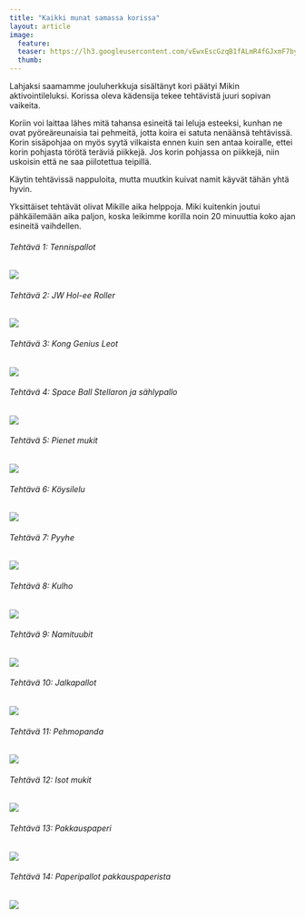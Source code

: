 ```yaml
---
title: "Kaikki munat samassa korissa"
layout: article
image:
  feature:
  teaser: https://lh3.googleusercontent.com/vEwxEscGzqB1fALmR4fGJxmF7bybBBzdettSKT0OIj0N2P_tQljDaMk-VZj0PCikXp_8RtAemFTjmjYpPEzCz45EFzmHg0rhwuvFMEITr37fFz-brOP0IZ-xiICQTSl05PEf7EFaeyEa2aOsPlEsMEW_TwoBuvTmqg1RbCuOsBidJjS0cUiCzySwsRHjcvV5tO4zGLMl9iMn5wF2XinIL5plPuq12bfPc9MTZHq3rLNfFYtectJvLRlhbFWY0rxUljU-ZpDB_AfGqNvvGFqDBXkjQdB0e3HktSiOmZAbUL3XkKNJEKtSc7RYrSF0AAjw0JNLZkJJ311kri6y2yLxyCyL8CUGr4CsJknm-wszoeXhzUMvyfGPQOdq-hhaPln2wnQbdCMmtFoFo2ojRZz2qlie2331a8IJkez6crFmdFlinhVGR6a-i9PcHlJYvzus6bDOlEkP8ojuJiOydiA0z9MZXFB1Xe9lxu6EoBNdyxorm0P1f4CTlU58H80OI_BbGwmuQj6HlwPq-tnpDTB91Fz-xEdWIuhh4od7Chc3k1I8n1qKP26oFSlNpiIGsZ5_vT-p=w245
  thumb:
---
```


Lahjaksi saamamme jouluherkkuja sisältänyt kori päätyi Mikin aktivointileluksi. Korissa oleva kädensija tekee tehtävistä juuri sopivan vaikeita.

Koriin voi laittaa lähes mitä tahansa esineitä tai leluja esteeksi, kunhan ne ovat pyöreäreunaisia tai pehmeitä, jotta koira ei satuta nenäänsä tehtävissä. Korin sisäpohjaa on myös syytä vilkaista ennen kuin sen antaa koiralle, ettei korin pohjasta törötä teräviä piikkejä. Jos korin pohjassa on piikkejä, niin uskoisin että ne saa piilotettua teipillä.

Käytin tehtävissä nappuloita, mutta muutkin kuivat namit käyvät tähän yhtä hyvin.

Yksittäiset tehtävät olivat Mikille aika helppoja. Miki kuitenkin joutui pähkäilemään aika paljon, koska leikimme korilla noin 20 minuuttia koko ajan esineitä vaihdellen.

###### Tehtävä 1: Tennispallot

[![](https://lh3.googleusercontent.com/QHHu8UxxAiHGKTsjaUXrslkORA6-nKO2sd05wb1h-YH6_KZwVHxCFAX5n0YVDmk6_nywBS1zKf3lpfzKUTDMOU0FIOfYCQbdtGuDp4mBBAynGMFQkXswtsiU-XbX2g3DTILVJbdxpRV4u11uny_4KN6l8plaGFrpvsRGKuE4s45x0Biwu55nanGBQo7MlW4s3EmXDuzIvYBHyFPchUqAA3Gq9P519dPncDHkmZeTScJD4mydyjF6ycOjByeJKP3dHxLs_PXLUM6luR7GwMpxZx3NLITqbb14-pejdJ6Nak35GK0oUaiSjCU1GhYCbwn4JXvxoLF_KN-E6zrn_mkiB3m90Ng4JQwyL7N4r-SNxBd7OFAqMAyh7dRHa1fYotl21ld9xIiJ6zHh16UuUoCeZT0ecg7x1nlJyslBYxM6uKl6YqIjQpalQvjPBKCJKHLFp1vHzI6ByVe661g029DsoXdT9u8AG4tJuAG69Sa-_2QAiyelUKVMc45kRhkvRdCEBr6ujE6oU0o5RsXv3_c3xzWqgcHJxdVFfKDps2NbqNbS0ScnCkoYXKE_Cd-gHtt8dZkV=w800)](https://lh3.googleusercontent.com/QHHu8UxxAiHGKTsjaUXrslkORA6-nKO2sd05wb1h-YH6_KZwVHxCFAX5n0YVDmk6_nywBS1zKf3lpfzKUTDMOU0FIOfYCQbdtGuDp4mBBAynGMFQkXswtsiU-XbX2g3DTILVJbdxpRV4u11uny_4KN6l8plaGFrpvsRGKuE4s45x0Biwu55nanGBQo7MlW4s3EmXDuzIvYBHyFPchUqAA3Gq9P519dPncDHkmZeTScJD4mydyjF6ycOjByeJKP3dHxLs_PXLUM6luR7GwMpxZx3NLITqbb14-pejdJ6Nak35GK0oUaiSjCU1GhYCbwn4JXvxoLF_KN-E6zrn_mkiB3m90Ng4JQwyL7N4r-SNxBd7OFAqMAyh7dRHa1fYotl21ld9xIiJ6zHh16UuUoCeZT0ecg7x1nlJyslBYxM6uKl6YqIjQpalQvjPBKCJKHLFp1vHzI6ByVe661g029DsoXdT9u8AG4tJuAG69Sa-_2QAiyelUKVMc45kRhkvRdCEBr6ujE6oU0o5RsXv3_c3xzWqgcHJxdVFfKDps2NbqNbS0ScnCkoYXKE_Cd-gHtt8dZkV=s0)

###### Tehtävä 2: JW Hol-ee Roller

[![](https://lh3.googleusercontent.com/sXdIfjSiO7S8O6CxR-a6LrFBAusdJw6RCPuLNmFV9hIBnvLMfDVcYg0O8mzsxGBkrS7-Iiqg-6ApzihfcAJHImy0EAqBqT_nqbSfxiHrUnO_0c0c41o5WH4AkZdgMN8NvyzVX2juJWAzwkUD5q2rp1FEC3CjZJd30iTzHzyU7FIKuolA9hrU8MxayWcz2aKY_95Tj-wddMXOW3wLZvf_rJ-H2TxP5koWZwMXpB9JgraV5SvTZbVsBYJZjQerDR35k3Gd21tObb4gFZs4r71nJVHQVpYD8xJOpRFXx9jWj860rbzHpQKz2Y6OiMFq1CWghZWUCRVh73tfFU1H7VNf9OYvltiuX3dc8Bxqt15ltgz0LdH7PePU0ltNDkQn-ZZY2W71DxNSLMCAaOKKtM1oUG-6tElq7yiaAj6m-_yQk50u3JahGte3j3Vyju4z0hVDSQIhbkwHpcKppM4I8xA0jPNKNPt1g1-z8cYTiogjRarPefUEQJ3Oy5SMweeGep19JaG5ALsbFwOAwu4MuJCQH93UfdN4O1YoRqLrzmstRSfzK9rHdB1DutN0cbP6iNEGymTc=w800)](https://lh3.googleusercontent.com/sXdIfjSiO7S8O6CxR-a6LrFBAusdJw6RCPuLNmFV9hIBnvLMfDVcYg0O8mzsxGBkrS7-Iiqg-6ApzihfcAJHImy0EAqBqT_nqbSfxiHrUnO_0c0c41o5WH4AkZdgMN8NvyzVX2juJWAzwkUD5q2rp1FEC3CjZJd30iTzHzyU7FIKuolA9hrU8MxayWcz2aKY_95Tj-wddMXOW3wLZvf_rJ-H2TxP5koWZwMXpB9JgraV5SvTZbVsBYJZjQerDR35k3Gd21tObb4gFZs4r71nJVHQVpYD8xJOpRFXx9jWj860rbzHpQKz2Y6OiMFq1CWghZWUCRVh73tfFU1H7VNf9OYvltiuX3dc8Bxqt15ltgz0LdH7PePU0ltNDkQn-ZZY2W71DxNSLMCAaOKKtM1oUG-6tElq7yiaAj6m-_yQk50u3JahGte3j3Vyju4z0hVDSQIhbkwHpcKppM4I8xA0jPNKNPt1g1-z8cYTiogjRarPefUEQJ3Oy5SMweeGep19JaG5ALsbFwOAwu4MuJCQH93UfdN4O1YoRqLrzmstRSfzK9rHdB1DutN0cbP6iNEGymTc=s0)

###### Tehtävä 3: Kong Genius Leot

[![](https://lh3.googleusercontent.com/zeSlZL3BWtIfkLdiZV6liOxLGN3K06yROhonHhpueQreKE8KNKZmW_4WWwU33leRFdxVgcumsNObNVPkphNWwDgbsj-UYCBVxuk2Vz4lWJxsug6eq-28EfIAkqmWbQWuy-R33JP6l4vgW_w7qcvwTJ3B0kLkLCJNY3DH90tXyk9gPJr-BvgBbapOe-m_hGVi8SflkWp7fCf_EThMlTxyG87rpfqIrpz66WdPDup4FRa2xg3BPdj_1PG4Jww7WH6C3Ud2Vxb_CCFuQoxdz431CFz4FxDEjEZGOxn_XBnnLtMbRbYbAsU5lDRNVADOE_pUyXBW-GhiLQQnDFAkRMwJwv_A81kTuxFosEwszSRWhoLFLLGUibtcpnNlL6t4sIgUTIPhbug-_gybzKYmXdvTPjhWrjYABP58_o2GqiPumqOU4jugDPyguTNtSeGnKqOnaUbFpa5unBelOMe4XwqfQs5qCUzsubvZ2AB9ZXSED3F4L-TUxiRM1lnZCQQCHtttbFiOELookvsQJcXaneKFhl0q76tXEsmSZha06cENjAS_D_mORbyRIKF7-o3YhXKJSu4B=w800)](https://lh3.googleusercontent.com/zeSlZL3BWtIfkLdiZV6liOxLGN3K06yROhonHhpueQreKE8KNKZmW_4WWwU33leRFdxVgcumsNObNVPkphNWwDgbsj-UYCBVxuk2Vz4lWJxsug6eq-28EfIAkqmWbQWuy-R33JP6l4vgW_w7qcvwTJ3B0kLkLCJNY3DH90tXyk9gPJr-BvgBbapOe-m_hGVi8SflkWp7fCf_EThMlTxyG87rpfqIrpz66WdPDup4FRa2xg3BPdj_1PG4Jww7WH6C3Ud2Vxb_CCFuQoxdz431CFz4FxDEjEZGOxn_XBnnLtMbRbYbAsU5lDRNVADOE_pUyXBW-GhiLQQnDFAkRMwJwv_A81kTuxFosEwszSRWhoLFLLGUibtcpnNlL6t4sIgUTIPhbug-_gybzKYmXdvTPjhWrjYABP58_o2GqiPumqOU4jugDPyguTNtSeGnKqOnaUbFpa5unBelOMe4XwqfQs5qCUzsubvZ2AB9ZXSED3F4L-TUxiRM1lnZCQQCHtttbFiOELookvsQJcXaneKFhl0q76tXEsmSZha06cENjAS_D_mORbyRIKF7-o3YhXKJSu4B=s0)

###### Tehtävä 4: Space Ball Stellaron ja sählypallo

[![](https://lh3.googleusercontent.com/_8_7n5J6KoMCH7ydPllql81wUexMLCRG5gCbuYMiK3CXhiirIMOsiHrXRjQKkc5Wmm2Dsp47yL8wskcJNCCxnKxsqsK_7iPhP8yLWadpt-AfNTrLVbBt6a-0M2keCcXdVh1iH3N1ea2R2CaI2wV1PsZmCmn5W15jgqf0dDMtDaoUnDa_wmvxo_3tpKPwOehIGfCQQZtqFCoFqivKpo0Hvq4AAcIRh90-moAyO634Y6PXjKEH29tpS96S3qy915R50H4_aTwK9U4dYJ60DrP8cw1VW8x5fg2WYSZ7eQz541cHvDFvPl5QYVT2FQVig6NIkxBhwBOqEMbq03olQzZKUd9-QarW3UbfX2wDGRTjRX_nMTXCzUrEKX3x2jTsZhgs97Isojs-KaBlmXSMfVsopEUqL-stWs-X5emEX5jYyMq-IS460e8jHMP0LPvoQHXCH1dbFAlfrvnWUes-ygv5U-BFirjSrb0wmlX1trUl6k6QAHVhrvmbMsgirDICZLQPnxWCXOFRCJ_TKBT3qpoa4Zq-YyVGCzcaJcJfwq_KNTQMlePYYsqNsVAYmgk17y3h1KT2=w800)](https://lh3.googleusercontent.com/_8_7n5J6KoMCH7ydPllql81wUexMLCRG5gCbuYMiK3CXhiirIMOsiHrXRjQKkc5Wmm2Dsp47yL8wskcJNCCxnKxsqsK_7iPhP8yLWadpt-AfNTrLVbBt6a-0M2keCcXdVh1iH3N1ea2R2CaI2wV1PsZmCmn5W15jgqf0dDMtDaoUnDa_wmvxo_3tpKPwOehIGfCQQZtqFCoFqivKpo0Hvq4AAcIRh90-moAyO634Y6PXjKEH29tpS96S3qy915R50H4_aTwK9U4dYJ60DrP8cw1VW8x5fg2WYSZ7eQz541cHvDFvPl5QYVT2FQVig6NIkxBhwBOqEMbq03olQzZKUd9-QarW3UbfX2wDGRTjRX_nMTXCzUrEKX3x2jTsZhgs97Isojs-KaBlmXSMfVsopEUqL-stWs-X5emEX5jYyMq-IS460e8jHMP0LPvoQHXCH1dbFAlfrvnWUes-ygv5U-BFirjSrb0wmlX1trUl6k6QAHVhrvmbMsgirDICZLQPnxWCXOFRCJ_TKBT3qpoa4Zq-YyVGCzcaJcJfwq_KNTQMlePYYsqNsVAYmgk17y3h1KT2=s0)

###### Tehtävä 5: Pienet mukit

[![](https://lh3.googleusercontent.com/odpfKwmt_vsxHzES31THfujJv8HMGx6BigE_rQ0XAc1Fz5BTeKstudK6OMaJyf_RWk_bBWI-mb26r5LzJskPewpn9_-825MdUHu0uxWlSt36OR-wV7frfdc71NCNjOBIl0bZTX5_8lYlPRMoj-4PdmbniT6elVNTU3AkW38R6V99lNxarGh3NzBTwJ_a0foXGE73RuU-Xr3BixY8GkDl734ktn6XCThDW2DovgUQ6ZKceLDOylQmAG9QYVRvv7hKP5o4758UPyhBKK9twKv3XfyOofEXg8rm2PApW6GLMkfn8wVrNr5XuopkYSxz5vmRauWpfURj1rPMlF0DjEbLx0_H-gLvdHsaQtAAUAgPdrmX02HOeAzg7YewzQ3B4X58lnSX4r8-o90OiHYlrogGIpeXJvqDk46q2QA29qS4v6psStZvlYPWqw6eJrRyjPxpaa63VM7Qcv3v7oAjp9gDWnmO7YFsEyMv2aQtzNz8hhSuy4hr-xG2lPcJQjNNeSP0Zrz5VBuFhI-tyQW8ANHciDoMDL54d87jXo6D6Nu8MBwe1_U2fS63SVRw--WpONTqwftq=w800)](https://lh3.googleusercontent.com/odpfKwmt_vsxHzES31THfujJv8HMGx6BigE_rQ0XAc1Fz5BTeKstudK6OMaJyf_RWk_bBWI-mb26r5LzJskPewpn9_-825MdUHu0uxWlSt36OR-wV7frfdc71NCNjOBIl0bZTX5_8lYlPRMoj-4PdmbniT6elVNTU3AkW38R6V99lNxarGh3NzBTwJ_a0foXGE73RuU-Xr3BixY8GkDl734ktn6XCThDW2DovgUQ6ZKceLDOylQmAG9QYVRvv7hKP5o4758UPyhBKK9twKv3XfyOofEXg8rm2PApW6GLMkfn8wVrNr5XuopkYSxz5vmRauWpfURj1rPMlF0DjEbLx0_H-gLvdHsaQtAAUAgPdrmX02HOeAzg7YewzQ3B4X58lnSX4r8-o90OiHYlrogGIpeXJvqDk46q2QA29qS4v6psStZvlYPWqw6eJrRyjPxpaa63VM7Qcv3v7oAjp9gDWnmO7YFsEyMv2aQtzNz8hhSuy4hr-xG2lPcJQjNNeSP0Zrz5VBuFhI-tyQW8ANHciDoMDL54d87jXo6D6Nu8MBwe1_U2fS63SVRw--WpONTqwftq=s0)

###### Tehtävä 6: Köysilelu

[![](https://lh3.googleusercontent.com/jTLNQxdjFQtW4ETvaWb7GzXpbJEXKCqSt919LMPdihUFuVykufo1AIPFimfOOsjvmBwKDGW-hgG-xWi5MkXXivDrUTK20g6erDm2jrsLV1N5jHEH8uPgSDCcAhVymJlWdTlzAN7qifctRORvVk3oy0x-BGJbf96aE9E5_SQtNJ_pfGsyI4b_AVvtFA6Gf7r1B5wM3ZSzC7yvYffDyzb8P0u0UGM3jBGaKhcyFlmbd49mmdSPqKSjg2DcwMtMjFf7lVI_uvuZVDapAdL1GpbPGff-cLH0yXPIvZ74fhe33k8qtuEC3YIavHrS51hASdjYjYuEVkiyBP6Xzi_WbsJf4rqeHcUZqV-5VgH2IqT-XowBD38vCg9n5oB3uCpsJYE7PCIYB9zF5QaaA9HNZY_tBXO5hAuee6qKF95-wKuIzdlgSe4vjalpnLcAkzBWbISzap9jZY30i3FbQvkJa9z2W-nGtnpTgpVZkF7eVZnFoK82qa9F5HUNJ1RHKH9LvnXXa2g905NqPfRwkz4-SmCMQgLQn3dhiURgN5EJ3iahoU7-KzRBqyvGYP3ZvZmN6OzJL8Jj=w800)](https://lh3.googleusercontent.com/jTLNQxdjFQtW4ETvaWb7GzXpbJEXKCqSt919LMPdihUFuVykufo1AIPFimfOOsjvmBwKDGW-hgG-xWi5MkXXivDrUTK20g6erDm2jrsLV1N5jHEH8uPgSDCcAhVymJlWdTlzAN7qifctRORvVk3oy0x-BGJbf96aE9E5_SQtNJ_pfGsyI4b_AVvtFA6Gf7r1B5wM3ZSzC7yvYffDyzb8P0u0UGM3jBGaKhcyFlmbd49mmdSPqKSjg2DcwMtMjFf7lVI_uvuZVDapAdL1GpbPGff-cLH0yXPIvZ74fhe33k8qtuEC3YIavHrS51hASdjYjYuEVkiyBP6Xzi_WbsJf4rqeHcUZqV-5VgH2IqT-XowBD38vCg9n5oB3uCpsJYE7PCIYB9zF5QaaA9HNZY_tBXO5hAuee6qKF95-wKuIzdlgSe4vjalpnLcAkzBWbISzap9jZY30i3FbQvkJa9z2W-nGtnpTgpVZkF7eVZnFoK82qa9F5HUNJ1RHKH9LvnXXa2g905NqPfRwkz4-SmCMQgLQn3dhiURgN5EJ3iahoU7-KzRBqyvGYP3ZvZmN6OzJL8Jj=s0)

###### Tehtävä 7: Pyyhe

[![](https://lh3.googleusercontent.com/zD-RMbm10ELGKX_ELrlYuxy-lCwMt-0vuV0EFLDX9nvxJ3D1uZZW1AerfQxjbc1AJ8EYm_lYgH6F8ZBLvWYBXLY_sNLujfHkq8N2UZbNvNfrC9Oze2sCI2v7DYV04tpMLePE584_snXDfawhaaZcvLt9mIQBMN7JsgzAhCGIWx5EHt5PkMEX7RBvfASfnWA5QNB3ZDd2vPbgItXGyKXKO1gaIspp-L-EqkAvjsMC5SoFDNMNhgltccc9bsZzxAXDxYPfgqsuRaVLYzmjdaQaxjP9Bbc65hr_LOaMBcfQ68xwj-_e7An0p7X7MRjvE8mIMyWh8JLS2MxfmR7ZQWmPqEAWAgbFdoUW7aGwUrM4fdmblJ-ChNVJONLNI3aCe0Xd-huP4O9uW0RnKo_0XlWFE8HlLNILicTBsnyzbaDTOUWZp4BEm7OfXUjlzJGoND4mD-LymxjMn9tuuKUU_7XKv_u2Mwk0De9KpoAiP4_eOovCG96XQyCF-ydKpoWrwiRaxj9ymFk7l5cMazkkjlrnvBuz36hAGHnmwdCRDbokZgb5y-c904LG3OD8rT30bBRn72iL=w800)](https://lh3.googleusercontent.com/zD-RMbm10ELGKX_ELrlYuxy-lCwMt-0vuV0EFLDX9nvxJ3D1uZZW1AerfQxjbc1AJ8EYm_lYgH6F8ZBLvWYBXLY_sNLujfHkq8N2UZbNvNfrC9Oze2sCI2v7DYV04tpMLePE584_snXDfawhaaZcvLt9mIQBMN7JsgzAhCGIWx5EHt5PkMEX7RBvfASfnWA5QNB3ZDd2vPbgItXGyKXKO1gaIspp-L-EqkAvjsMC5SoFDNMNhgltccc9bsZzxAXDxYPfgqsuRaVLYzmjdaQaxjP9Bbc65hr_LOaMBcfQ68xwj-_e7An0p7X7MRjvE8mIMyWh8JLS2MxfmR7ZQWmPqEAWAgbFdoUW7aGwUrM4fdmblJ-ChNVJONLNI3aCe0Xd-huP4O9uW0RnKo_0XlWFE8HlLNILicTBsnyzbaDTOUWZp4BEm7OfXUjlzJGoND4mD-LymxjMn9tuuKUU_7XKv_u2Mwk0De9KpoAiP4_eOovCG96XQyCF-ydKpoWrwiRaxj9ymFk7l5cMazkkjlrnvBuz36hAGHnmwdCRDbokZgb5y-c904LG3OD8rT30bBRn72iL=s0)

###### Tehtävä 8: Kulho

[![](https://lh3.googleusercontent.com/FeFFo7d0bnzbi-V4S8-zRiE_BzruW7rnSy-dGgd7TQdrcifpGeubirlfD69IpRa-QOoMkulNIsrANZ_f66xdpK2-GWaJYMJumPd58eyhV1zfLzjoD3IaepZtHVNyDVd98yP0rgwuYASgCK9LaiaDiMdmF0VL_kC-R1aIQH-JLe_c0bNQXnMcjd2rOBG1jeAmzz7MGsmPkpLfjpmw7wZ0u4eXUK63wotcuIzTf1lThNJ4rY0tbplKOqyf9kxt3ckHEefo8uFrLWRk5EhH2qFSgJKhz6Kir3K8KvPibMkqjYsIaid9TZ6mYxpZ2B_zrc38xDb4GpsKcZr0QQToKfxh7HI29LpOP-hoQMhn-YX0_qlTs95B7jR6p0fawDRxwnOqGKlvQKqDZFs9IrAZnwtpcFeH-NxqkV0m5M6864Rh4Pi7xDstuTEh9jttUUc3F0nYlStCeHT9z2sDGwtqxFuzqkxlLCBYfZp7hYHwDGWxu9y3v9G3uLi9BtlKNn3bIKfyp13alCjVu_wLBl8nOfVzBS5Fi_GzV8ummCnD5W1XkItY4-0dwvhPU2tCC1uy0gTM36qv=w800)](https://lh3.googleusercontent.com/FeFFo7d0bnzbi-V4S8-zRiE_BzruW7rnSy-dGgd7TQdrcifpGeubirlfD69IpRa-QOoMkulNIsrANZ_f66xdpK2-GWaJYMJumPd58eyhV1zfLzjoD3IaepZtHVNyDVd98yP0rgwuYASgCK9LaiaDiMdmF0VL_kC-R1aIQH-JLe_c0bNQXnMcjd2rOBG1jeAmzz7MGsmPkpLfjpmw7wZ0u4eXUK63wotcuIzTf1lThNJ4rY0tbplKOqyf9kxt3ckHEefo8uFrLWRk5EhH2qFSgJKhz6Kir3K8KvPibMkqjYsIaid9TZ6mYxpZ2B_zrc38xDb4GpsKcZr0QQToKfxh7HI29LpOP-hoQMhn-YX0_qlTs95B7jR6p0fawDRxwnOqGKlvQKqDZFs9IrAZnwtpcFeH-NxqkV0m5M6864Rh4Pi7xDstuTEh9jttUUc3F0nYlStCeHT9z2sDGwtqxFuzqkxlLCBYfZp7hYHwDGWxu9y3v9G3uLi9BtlKNn3bIKfyp13alCjVu_wLBl8nOfVzBS5Fi_GzV8ummCnD5W1XkItY4-0dwvhPU2tCC1uy0gTM36qv=s0)

###### Tehtävä 9: Namituubit

[![](https://lh3.googleusercontent.com/BlISR-2hA33H2_9VE_ipxqlMo39YmNghjZDMBbCVL6ajHmQmXsppTdVVN2LTsC8oKbQX-B0iSZbqfA6oBiKIdEwPce54F_n3HZFpJ4FzBpykpxPw1qTHppUaj-3jr9A4U07wWZv8x-0d5c6RxZgsKcyuG3k6axli9q5-l4JdEKrodJniBwKCIH-hpNdYanQnE6A7iYuxuLarrlLd41_lGOcyRdCJeSKSnglvQ1uczsyfZKGhmQwDkQby3VtrgPX4tqYc608jn2CIE4yYep5PIRW90AqMeaSPQZkj5yz832xPAZA6fqmOdfP8HTSPsTu4n5XkNxibBzrX1iR8RkgdWB3xK9-q2R-Z-Hx5BWO6BOBO4nk8LAIlyQp5GMJcdJZoX_bl6vm-hGOwlLvL3aNKMOFK3HsF1I6GbewjWRuweynAMJ9-_p6Wf4ogLHM1QcXUlqFGyLbK9Pe6IzdzARP7mU5GZOlpRKCtocl2lDpsOIIUZt_Wf_kelloI_PFCOS174zLtf3He55_GVngy35C7DiE4dPYRS1Z3ylQQDzU7enE_SnvKBET2yk5nXpxRslxpRk2B=w800)](https://lh3.googleusercontent.com/BlISR-2hA33H2_9VE_ipxqlMo39YmNghjZDMBbCVL6ajHmQmXsppTdVVN2LTsC8oKbQX-B0iSZbqfA6oBiKIdEwPce54F_n3HZFpJ4FzBpykpxPw1qTHppUaj-3jr9A4U07wWZv8x-0d5c6RxZgsKcyuG3k6axli9q5-l4JdEKrodJniBwKCIH-hpNdYanQnE6A7iYuxuLarrlLd41_lGOcyRdCJeSKSnglvQ1uczsyfZKGhmQwDkQby3VtrgPX4tqYc608jn2CIE4yYep5PIRW90AqMeaSPQZkj5yz832xPAZA6fqmOdfP8HTSPsTu4n5XkNxibBzrX1iR8RkgdWB3xK9-q2R-Z-Hx5BWO6BOBO4nk8LAIlyQp5GMJcdJZoX_bl6vm-hGOwlLvL3aNKMOFK3HsF1I6GbewjWRuweynAMJ9-_p6Wf4ogLHM1QcXUlqFGyLbK9Pe6IzdzARP7mU5GZOlpRKCtocl2lDpsOIIUZt_Wf_kelloI_PFCOS174zLtf3He55_GVngy35C7DiE4dPYRS1Z3ylQQDzU7enE_SnvKBET2yk5nXpxRslxpRk2B=s0)

###### Tehtävä 10: Jalkapallot

[![](https://lh3.googleusercontent.com/56iIRBbEZJ9eII-qqZAhl3M-Kc_W5kxWw2N4llw8DOkPlIICj_M0jyR60WaHpTAKiWXOJ3hXckNuUAweHyq0o6SvtG6WUOJgRV6IscM4FFfagtbxjFDjRjtQNm85akYMQX2tcez49JXNivff_g_kpYRTWMDPL4wfaNOGi6rcT8IUUMvcrr-BwcBe9vBlSPuTJE1JUImzCgx6-GN5qVae7N7ygCnz_-Jp1U-_hiGYdieAjsTt3xtFCX5z_g1r8hpzU4NoL96Oo6PxA6oJi0tFH0AuDsH_sjkoc4R0fMNBzVTZSqtSHQM_tmjJE2aIsX_45GkM_Tt9kQglJ_kptIRIOCaiVjdoYNE_RBmbME8Lzm-zfN2pfeHLdCEizhUqo96YyEjQOvrtY8eK2t7dqKUMXodq6EyNry-xhvZNlsc7sQ8odZP9Z5LeqSyKNgzj9tj9m_HcG8p7RkYa3BSt2g77zSuaHwvgIzmNxJ5dWnybevu_foYF2X-3DOXrNEteaZfYPcJqfYd4pfLwKuBAg9PFOr1RgDVGzn12TEMyozDf0Tr1bsxVmp3FZNLbL4KamtRlVdz6=w800)](https://lh3.googleusercontent.com/56iIRBbEZJ9eII-qqZAhl3M-Kc_W5kxWw2N4llw8DOkPlIICj_M0jyR60WaHpTAKiWXOJ3hXckNuUAweHyq0o6SvtG6WUOJgRV6IscM4FFfagtbxjFDjRjtQNm85akYMQX2tcez49JXNivff_g_kpYRTWMDPL4wfaNOGi6rcT8IUUMvcrr-BwcBe9vBlSPuTJE1JUImzCgx6-GN5qVae7N7ygCnz_-Jp1U-_hiGYdieAjsTt3xtFCX5z_g1r8hpzU4NoL96Oo6PxA6oJi0tFH0AuDsH_sjkoc4R0fMNBzVTZSqtSHQM_tmjJE2aIsX_45GkM_Tt9kQglJ_kptIRIOCaiVjdoYNE_RBmbME8Lzm-zfN2pfeHLdCEizhUqo96YyEjQOvrtY8eK2t7dqKUMXodq6EyNry-xhvZNlsc7sQ8odZP9Z5LeqSyKNgzj9tj9m_HcG8p7RkYa3BSt2g77zSuaHwvgIzmNxJ5dWnybevu_foYF2X-3DOXrNEteaZfYPcJqfYd4pfLwKuBAg9PFOr1RgDVGzn12TEMyozDf0Tr1bsxVmp3FZNLbL4KamtRlVdz6=s0)

###### Tehtävä 11: Pehmopanda

[![](https://lh3.googleusercontent.com/CyGOA7TbB9IQF1Z8lLOX31wv7imzzeHJS8sJsyZWSb1OJSwaD8wZqyKcewlCpclceDpapn1VV5f1j6jSG-3wdtBgzBSipeqgRwuOJsV_0GcQqgT6eH-1Rr9sEQAJb2c7qp5Nrw-vvKYzKEN-2bvtpmWWCgG3Vmw0VkAVI1hYVpNtMgKFLFDljGDfPUZv53ALtto6zYS8rHp2TAqAGjGVzM-wV2Dzad8LSroyC_klwrooaX_sJk9t0tuZUbGLvZqUuDkt9dUfKxHnQV0k-OfmOiAjowO_2nYM1xWJxt5NEAMgxQNTj8zP0jbYbu6MyY8edJ-0bq8--WCJAlPn22Zeghr5AUxppUiSt331cSXZEDBEpPS1Hof1nRvLoMqpU-8xpQ6qVXzMQTRKe8cqmVMRLY-4Ph1sfX6cb88yic9Qgv0qt5YommAZdlMOi0fKq71m2ADmuww8axHUH10oh7LEsAj3XdptltYHvJD9G39Qn4XNpjbKKaxqTjTho7WnV1wJUKNhm2O6V-0t4ycswiOY9MrwEkKaOsrO9SzENA8yzBV8R1s5oMclWvwItDuz5NWFqHJM=w800)](https://lh3.googleusercontent.com/CyGOA7TbB9IQF1Z8lLOX31wv7imzzeHJS8sJsyZWSb1OJSwaD8wZqyKcewlCpclceDpapn1VV5f1j6jSG-3wdtBgzBSipeqgRwuOJsV_0GcQqgT6eH-1Rr9sEQAJb2c7qp5Nrw-vvKYzKEN-2bvtpmWWCgG3Vmw0VkAVI1hYVpNtMgKFLFDljGDfPUZv53ALtto6zYS8rHp2TAqAGjGVzM-wV2Dzad8LSroyC_klwrooaX_sJk9t0tuZUbGLvZqUuDkt9dUfKxHnQV0k-OfmOiAjowO_2nYM1xWJxt5NEAMgxQNTj8zP0jbYbu6MyY8edJ-0bq8--WCJAlPn22Zeghr5AUxppUiSt331cSXZEDBEpPS1Hof1nRvLoMqpU-8xpQ6qVXzMQTRKe8cqmVMRLY-4Ph1sfX6cb88yic9Qgv0qt5YommAZdlMOi0fKq71m2ADmuww8axHUH10oh7LEsAj3XdptltYHvJD9G39Qn4XNpjbKKaxqTjTho7WnV1wJUKNhm2O6V-0t4ycswiOY9MrwEkKaOsrO9SzENA8yzBV8R1s5oMclWvwItDuz5NWFqHJM=s0)

###### Tehtävä 12: Isot mukit

[![](https://lh3.googleusercontent.com/Pr-mEPc00bi4wOzKVgH3U3FjjD41Wm9tsWzsCEXBBZaydSSRecw4E9aRgLHEdKH3wKy88lrgKDy-t8kJSablDTWMenp3Fv92A-pBuWj9OphHMUlMxqGfAnX5gl4xR9NQzMcW0GdaXEYgiFT0Ws6N4vO_IfO6m_GR-57iFWS4U1Ygpr-2z3Ylku_JK4qOCGML7EvNTmBkxZDjc4WSpea2VpWZz5Ojy0PpnDnGf97zznOebbgLwqsZC-UEdLkbbqcyiXEo3u5R75davRI0sy0_52uEDdlzQmJjNnRbwCfJKu7fuEqiGCmYXWSwz-qiG4URyMSqUF5eKbxNDwTELNr5uDF2P_7O8hgVHpq-pwHYfHi_rXDyNfMFXyCrqUHvDdkGtV8dZuJwl3UqyDoPzMK-r3e-0ULn6m1MzYmKrO-2Zp72r9v23aPdHEazpPIDvuzeyXeNHdkx5N8DrFn-8oCVVtQ_lHTCceIcXG6Qf2VfA-gp1CnVyo-G5AS4-N8ZoQwtoP73Q9m9EeXLvBkIjjTSkG_ZWbhJT-diyJfTLM4QycKP6tUqZ-D6McO3l1qyrL8dbbhL=w800)](https://lh3.googleusercontent.com/Pr-mEPc00bi4wOzKVgH3U3FjjD41Wm9tsWzsCEXBBZaydSSRecw4E9aRgLHEdKH3wKy88lrgKDy-t8kJSablDTWMenp3Fv92A-pBuWj9OphHMUlMxqGfAnX5gl4xR9NQzMcW0GdaXEYgiFT0Ws6N4vO_IfO6m_GR-57iFWS4U1Ygpr-2z3Ylku_JK4qOCGML7EvNTmBkxZDjc4WSpea2VpWZz5Ojy0PpnDnGf97zznOebbgLwqsZC-UEdLkbbqcyiXEo3u5R75davRI0sy0_52uEDdlzQmJjNnRbwCfJKu7fuEqiGCmYXWSwz-qiG4URyMSqUF5eKbxNDwTELNr5uDF2P_7O8hgVHpq-pwHYfHi_rXDyNfMFXyCrqUHvDdkGtV8dZuJwl3UqyDoPzMK-r3e-0ULn6m1MzYmKrO-2Zp72r9v23aPdHEazpPIDvuzeyXeNHdkx5N8DrFn-8oCVVtQ_lHTCceIcXG6Qf2VfA-gp1CnVyo-G5AS4-N8ZoQwtoP73Q9m9EeXLvBkIjjTSkG_ZWbhJT-diyJfTLM4QycKP6tUqZ-D6McO3l1qyrL8dbbhL=s0)

###### Tehtävä 13: Pakkauspaperi

[![](https://lh3.googleusercontent.com/mmhrf5dlYP75rMAUuQ2zL76baLs7GVYIE2DZRB8x9jEk5QvDF4hkXA2fPsuOUYBgltYKX1LllCVnT9amPJiGlc3pnQf0EYgcsaUAiG3TdePV1Ocu8P4WTrK8cKSI9sIQj9e2m7ehkr-xa_ZwMbUHaxeySNgXRO_oeR_oGAG7HDiERnzGKP-pcgVrzYUgB7w1TxCiswbNoTPI0R6rAf_Nng5cUggYZUEuHri-qfiWtVPxer76G7ZTu7o2oHSHfrseLjdy6quQti7GnPRk874NnqRBQzrrZw3Z1gC5uIbDXMu66o1r2bqR4fuDhxRxymYNN5lotMO4xqwCROqSNuywdXVTW5aiaWUYniNE_Kx0jrKp-2MRy-SpzWuzQZlTwnJ79QblYiFv8RvyRAvm75TGJTYGcQilxuxNU-1unGLpJg77AiaHBe_ZO2OWB73WEJejALQl2JE4pbnmDL8HyB8T56Z3pnEmvljeXKMr805dOZ-2ncYRDo42HT0IF6MtPMUtL4mDnpQxnVgVHkBdE1-MZUXSrrs98OdavlANOYI2CS4ffLk5TRuL-rjNEvt_vMAh2fyB=w800)](https://lh3.googleusercontent.com/mmhrf5dlYP75rMAUuQ2zL76baLs7GVYIE2DZRB8x9jEk5QvDF4hkXA2fPsuOUYBgltYKX1LllCVnT9amPJiGlc3pnQf0EYgcsaUAiG3TdePV1Ocu8P4WTrK8cKSI9sIQj9e2m7ehkr-xa_ZwMbUHaxeySNgXRO_oeR_oGAG7HDiERnzGKP-pcgVrzYUgB7w1TxCiswbNoTPI0R6rAf_Nng5cUggYZUEuHri-qfiWtVPxer76G7ZTu7o2oHSHfrseLjdy6quQti7GnPRk874NnqRBQzrrZw3Z1gC5uIbDXMu66o1r2bqR4fuDhxRxymYNN5lotMO4xqwCROqSNuywdXVTW5aiaWUYniNE_Kx0jrKp-2MRy-SpzWuzQZlTwnJ79QblYiFv8RvyRAvm75TGJTYGcQilxuxNU-1unGLpJg77AiaHBe_ZO2OWB73WEJejALQl2JE4pbnmDL8HyB8T56Z3pnEmvljeXKMr805dOZ-2ncYRDo42HT0IF6MtPMUtL4mDnpQxnVgVHkBdE1-MZUXSrrs98OdavlANOYI2CS4ffLk5TRuL-rjNEvt_vMAh2fyB=s0)

###### Tehtävä 14: Paperipallot pakkauspaperista

[![](https://lh3.googleusercontent.com/1LAQ8SSNXrBUaFvr3TFJeZ-yMgCn7SPPb53fwSGhxtBtpM1KIXn4SMTFJe_4wpsfLw-wNnmTF7OT-9l_37eUT2012ad1qoG6o9W-xYmwhjQcpBPpP_Fr3nljwtcKET2EEfLxz6MJ8ZrUggZdAblmcOa0ihz9VQmNYZUTWqVY2fL6VS0mDk3xNRk2i59PjpKWs8KpXet3r4FkRCcdfr-JfH7F4jUl5OHwYuVnE6juygIFOaqgoYm8ofK82bse06d0MiZJ93DCRalFQl8cFXkTYxQtv6WUpjAJwaplVXHXHA4nth9xpZdG_4H-gxNSXpj70sjv-W37bbaA7ffFYWOs2k0AUgsUc3IW3A_Ic0HIdSVbwvSNI6NZF-bi4N0sVyceCStrd8WAeDduH9r_RFQe3UMoU4fTEft9qoipH2MJr0EG8zi5XB2RXp_77TK9u0nkLWdtBLPKywCS1c_TDO_fnaxvuidGPKtyBq9mpxEg3IFa_Ek1X1zVgrcx9Wcaq06lpjv_T1FcpoAOWKrO_MZ_rooUX4qIHeCylxlz6Hdvx6hoc4aHE7GOLEZU4XJrCQtbnn_n=w800)](https://lh3.googleusercontent.com/1LAQ8SSNXrBUaFvr3TFJeZ-yMgCn7SPPb53fwSGhxtBtpM1KIXn4SMTFJe_4wpsfLw-wNnmTF7OT-9l_37eUT2012ad1qoG6o9W-xYmwhjQcpBPpP_Fr3nljwtcKET2EEfLxz6MJ8ZrUggZdAblmcOa0ihz9VQmNYZUTWqVY2fL6VS0mDk3xNRk2i59PjpKWs8KpXet3r4FkRCcdfr-JfH7F4jUl5OHwYuVnE6juygIFOaqgoYm8ofK82bse06d0MiZJ93DCRalFQl8cFXkTYxQtv6WUpjAJwaplVXHXHA4nth9xpZdG_4H-gxNSXpj70sjv-W37bbaA7ffFYWOs2k0AUgsUc3IW3A_Ic0HIdSVbwvSNI6NZF-bi4N0sVyceCStrd8WAeDduH9r_RFQe3UMoU4fTEft9qoipH2MJr0EG8zi5XB2RXp_77TK9u0nkLWdtBLPKywCS1c_TDO_fnaxvuidGPKtyBq9mpxEg3IFa_Ek1X1zVgrcx9Wcaq06lpjv_T1FcpoAOWKrO_MZ_rooUX4qIHeCylxlz6Hdvx6hoc4aHE7GOLEZU4XJrCQtbnn_n=s0)
